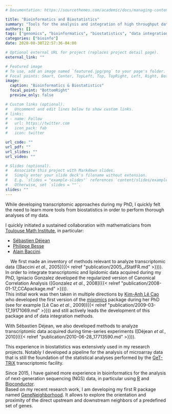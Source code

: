 ```yaml
---
# Documentation: https://sourcethemes.com/academic/docs/managing-content/

title: "Bioinformatics and Biostatistics"
summary: "Tools for the analysis and integration of high throughput data"
authors: []
tags: ["genomics", "bioinformatics", "biostatistics", "data integration", "NGS"]
categories: ["bioinfo"]
date: 2020-08-30T22:57:36-04:00

# Optional external URL for project (replaces project detail page).
external_link: ""

# Featured image
# To use, add an image named `featured.jpg/png` to your page's folder.
# Focal points: Smart, Center, TopLeft, Top, TopRight, Left, Right, BottomLeft, Bottom, BottomRight.
image:
  caption: "Bioinformatics & Biostatistics"
  focal_point: "BottomRight"
  preview_only: false

# Custom links (optional).
#   Uncomment and edit lines below to show custom links.
# links:
# - name: Follow
#   url: https://twitter.com
#   icon_pack: fab
#   icon: twitter

url_code: ""
url_pdf: ""
url_slides: ""
url_video: ""

# Slides (optional).
#   Associate this project with Markdown slides.
#   Simply enter your slide deck's filename without extension.
#   E.g. `slides = "example-slides"` references `content/slides/example-slides.md`.
#   Otherwise, set `slides = ""`.
slides: ""
---
```


 While developing transcriptomic approaches during my PhD, I quickly felt the need to learn more tools from biostatistics in order to perform thorough analyses of my data.  
  
  I quickly initiated a sustained collaboration with mathematicians from [Toulouse Math Institute](https://www.math.univ-toulouse.fr), in particular:  
  
  * [Sébastien Déjean](https://perso.math.univ-toulouse.fr/dejean/)  
  * [Philippe Besse](https://www.math.univ-toulouse.fr/~besse/index.html)  
  * [Alain Baccini](https://www.math.univ-toulouse.fr/~baccini/).  

  &nbsp;&nbsp;&nbsp;&nbsp;We first made an inventory of methods relevant to analyze transcriptomic data ([Baccini *et al.*, 2005]({{< relref "publication/2005_JStatFR.md" >}})).  
  In order to integrate transcriptomic and lipidomic data acquired during my PhD, Igniacio Gonzalez developed the regularized version of Canonical Correlation Analysis ([Gonzalez *et al.*, 2008]({{< relref "publication/2008-01-17_CCApackage.md" >}})).  
  This initial work was then taken in multiple directions by [Kim-Anh Lê Cao](http://lecao-lab.science.unimelb.edu.au/) who developed the first version of the [mixomics](http://mixomics.org/) package during her PhD (see for example [Lê Cao *et al.*, 2009]({{< relref "publication/2009-03-17_19171069.md" >}})) and still actively leads the development of this package and of data integration methods.  
  
  With Sébastien Déjean, we also developed methods to analyze transcriptomic data acquired during time-series experiments ([Déjean *et al.*, 2010]({{< relref "publication/2010-06-28_17713590.md" >}})).
  
  This experience in biostatistics was extensively used in my research projects. Notably I developed a pipeline for the analysis of microarray data that is still the foundation of the statistical analyses performed by the [GeT-TRiX](https://www6.toulouse.inra.fr/toxalim/Plateformes-Technologiques/E23-TRiX) transcriptomic facility. 
  
  Since 2015, I have gained more experience in bioinformatics for the analysis of next-generation sequencing (NGS) data, in particular using [R](http://www.r-project.org) and [Bioconductor](http://bioconductor.org/).  
  Based on my recent research work, I am developing my first R package named [GeneNeighborhood](https://github.com/pgpmartin/GeneNeighborhood). It allows to explore the orientation and proximity of the direct upstream and downstream neighbors of a predefined set of genes.  
  
  
